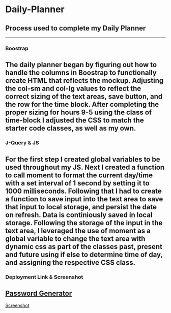 # Daily-Planner
## Process used to complete my Daily Planner
---
### Boostrap
The daily planner began by figuring out how to handle the columns in Boostrap to functionally create HTML that reflects the mockup. Adjusting the col-sm and col-lg values to reflect the correct sizing of the text areas, save button, and the row for the time block. After completing the proper sizing for hours 9-5 using the class of time-block I adjusted the CSS to match the starter code classes, as well as my own. 
---
### J-Query & JS
For the first step I created global variables to be used throughout my JS. Next I created a function to call moment to format the current day/time with a set interval of 1 second by setting it to 1000 milliseconds. Following that I had to create a function to save input into the text area to save that input to local storage, and persist the date on refresh. Data is continiously saved in local storage. Following the storage of the input in the text area, I leveraged the use of moment as a global variable to change the text area with dynamic css as part of the classes past, present and future using if else to determine time of day, and assigning the respective CSS class. 
---
### Deployment Link & Screenshot
[Password Generator](https://cole-cochran.github.io/daily-planner/)
---
[Screenshot](https://github.com/cole-cochran/password-generator/blob/main/images/screencapture-cole-cochran-github-io-password-generator-2021-09-24-14_49_54.png?raw=true)
